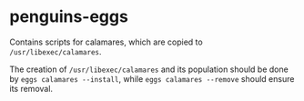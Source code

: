 # penguins-eggs

Contains scripts for calamares, which are copied to `/usr/libexec/calamares`.

The creation of `/usr/libexec/calamares` and its population should be done by `eggs calamares --install`, while `eggs calamares --remove` should ensure its removal.
